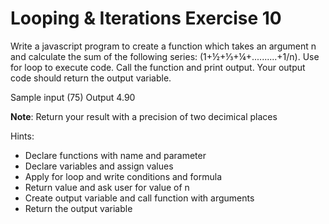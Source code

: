 # Looping & Iterations Exercise 10

Write a javascript program to create a function which takes an argument n and calculate the sum of the following series: (1+½+⅓+¼+..........+1/n). Use for loop to execute code. Call the function and print output. Your output code should return the output variable.
 
Sample input (75)  Output 4.90 

**Note**: Return your result with a precision of two decimical places

Hints:

- Declare functions with name and parameter
- Declare variables and assign values
- Apply for loop and write conditions and formula
- Return value and ask user for value of n
- Create output variable and call function with arguments
- Return the output variable